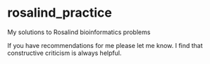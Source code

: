 # rosalind_practice
My solutions to Rosalind bioinformatics problems

If you have recommendations for me please let me know. I find that constructive criticism is always helpful. 



